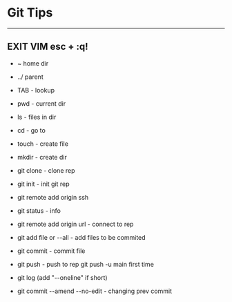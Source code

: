 # Git Tips


----
**EXIT VIM**
esc + :q!
---

- ~ home dir

- ../ parent

- TAB - lookup

- pwd - current dir

- ls - files in dir

- cd - go to

- touch - create file

- mkdir - create dir

- git clone - clone rep

- git init - init git rep

- git remote add origin ssh

- git status - info

- git remote add origin url - connect to rep

- git add file or --all - add files to be commited

- git commit - commit file

- git push - push to rep git push -u main first time

- git log   (add "--oneline" if short)

- git commit --amend --no-edit - changing prev commit
